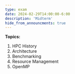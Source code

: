```yaml
---
type: exam
date: 2024-02-29T14:00:00-6:00
description: 'Midterm'
hide_from_announcments: true
---
```

**Topics:**
1. HPC History
2. Architecture
3. Benchmarking
4. Resource Management
5. OpenMP
